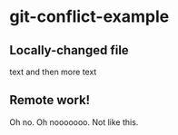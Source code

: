 # git-conflict-example

## Locally-changed file

text and then more text

## Remote work!

Oh no. Oh nooooooo. Not like this.

